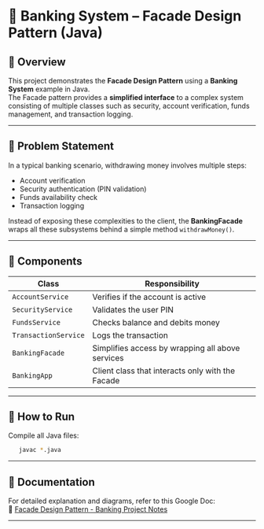 # 🏦 Banking System – Facade Design Pattern (Java)

## 📖 Overview

This project demonstrates the **Facade Design Pattern** using a **Banking System** example in Java.  
The Facade pattern provides a **simplified interface** to a complex system consisting of multiple classes such as security, account
verification, funds management, and transaction logging.

---

## 🎯 Problem Statement

In a typical banking scenario, withdrawing money involves multiple steps:

- Account verification
- Security authentication (PIN validation)
- Funds availability check
- Transaction logging

Instead of exposing these complexities to the client, the **BankingFacade** wraps all these subsystems behind a simple method
`withdrawMoney()`.

---

## 🧩 Components

| Class                | Responsibility                                   |
|----------------------|--------------------------------------------------|
| `AccountService`     | Verifies if the account is active                |
| `SecurityService`    | Validates the user PIN                           |
| `FundsService`       | Checks balance and debits money                  |
| `TransactionService` | Logs the transaction                             |
| `BankingFacade`      | Simplifies access by wrapping all above services |
| `BankingApp`         | Client class that interacts only with the Facade |

---

## 🚀 How to Run

Compile all Java files:

```bash
   javac *.java
```

---

## 📄 Documentation

For detailed explanation and diagrams, refer to this Google Doc:  
🔗 [Facade Design Pattern - Banking Project Notes](https://docs.google.com/document/d/1ga0ufnN0_Q2yqzQB_WPuNcIQ9Cj-DXamKv2B-XVGey4/edit?tab=t.c0xc69wbfps5#heading=h.w3vyb0fs4h8j)

---
